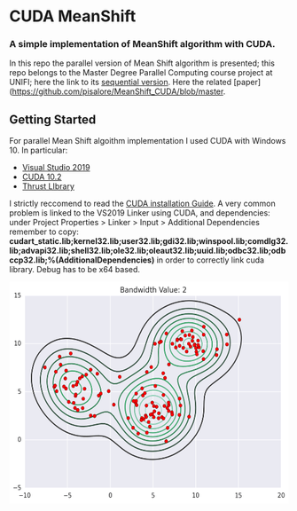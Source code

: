 # CUDA MeanShift
### A simple implementation of MeanShift algorithm with CUDA.

In this repo the parallel version of Mean Shift algorithm is presented; this repo belongs to the Master Degree Parallel Computing course project at UNIFI; here the link to its [sequential version](https://github.com/pisalore/MeanShift_sequentialCPP). Here the related [paper](https://github.com/pisalore/MeanShift_CUDA/blob/master.

## Getting Started

For parallel Mean Shift algoithm implementation I used CUDA with Windows 10. In particular:
* [Visual Studio 2019](https://visualstudio.microsoft.com/it/vs/)
* [CUDA 10.2](https://developer.nvidia.com/cuda-downloads)
* [Thrust LIbrary](https://docs.nvidia.com/cuda/thrust/index.html)

I strictly reccomend to read the [CUDA installation Guide](https://docs.nvidia.com/cuda/cuda-installation-guide-microsoft-windows/index.html).
A very common problem is linked to the VS2019 Linker using CUDA, and dependencies: under Project Properties > Linker > Input > Additional Dependencies remember to copy: **cudart_static.lib;kernel32.lib;user32.lib;gdi32.lib;winspool.lib;comdlg32.lib;advapi32.lib;shell32.lib;ole32.lib;oleaut32.lib;uuid.lib;odbc32.lib;odbccp32.lib;%(AdditionalDependencies)** in order to correctly link cuda library.
Debug has to be x64 based.

<img src="https://github.com/pisalore/MeanShift_CUDA/blob/master/ms_2d_bw_2.gif" width="600" height="400">




